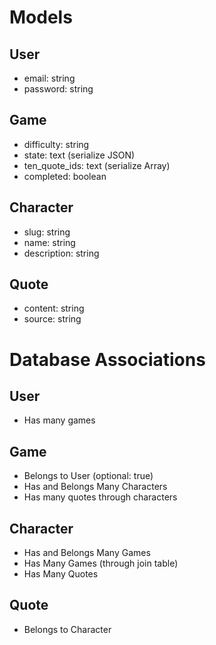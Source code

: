 # Models

## User

- email: string
- password: string

## Game

- difficulty: string
- state: text (serialize JSON)
- ten_quote_ids: text (serialize Array)
- completed: boolean

## Character

- slug: string
- name: string
- description: string

## Quote

- content: string
- source: string

# Database Associations

## User

- Has many games

## Game

- Belongs to User (optional: true)
- Has and Belongs Many Characters
- Has many quotes through characters

## Character

- Has and Belongs Many Games
- Has Many Games (through join table)
- Has Many Quotes

## Quote

- Belongs to Character
